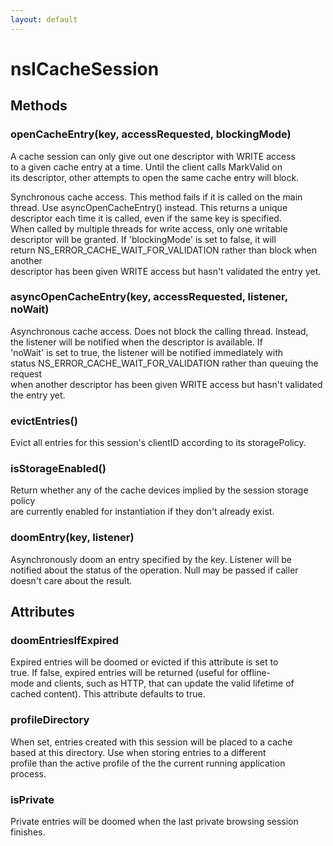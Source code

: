 ```yaml
---
layout: default
---
```


# nsICacheSession #

## Methods ##

### openCacheEntry(key, accessRequested, blockingMode) ###
  
A cache session can only give out one descriptor with WRITE access  
to a given cache entry at a time.  Until the client calls MarkValid on  
its descriptor, other attempts to open the same cache entry will block.  
  
  
Synchronous cache access. This method fails if it is called on the main  
thread. Use asyncOpenCacheEntry() instead. This returns a unique  
descriptor each time it is called, even if the same key is specified.  
When called by multiple threads for write access, only one writable  
descriptor will be granted.  If 'blockingMode' is set to false, it will  
return NS_ERROR_CACHE_WAIT_FOR_VALIDATION rather than block when another  
descriptor has been given WRITE access but hasn't validated the entry yet.  
  

### asyncOpenCacheEntry(key, accessRequested, listener, noWait) ###
  
Asynchronous cache access. Does not block the calling thread. Instead,  
the listener will be notified when the descriptor is available. If  
'noWait' is set to true, the listener will be notified immediately with  
status NS_ERROR_CACHE_WAIT_FOR_VALIDATION rather than queuing the request  
when another descriptor has been given WRITE access but hasn't validated  
the entry yet.  
  

### evictEntries() ###
  
Evict all entries for this session's clientID according to its storagePolicy.  
  

### isStorageEnabled() ###
  
Return whether any of the cache devices implied by the session storage policy  
are currently enabled for instantiation if they don't already exist.  
  

### doomEntry(key, listener) ###
  
Asynchronously doom an entry specified by the key. Listener will be  
notified about the status of the operation. Null may be passed if caller  
doesn't care about the result.  
  

## Attributes ##

### doomEntriesIfExpired ###
  
Expired entries will be doomed or evicted if this attribute is set to  
true.  If false, expired entries will be returned (useful for offline-  
mode and clients, such as HTTP, that can update the valid lifetime of  
cached content).  This attribute defaults to true.  
  

### profileDirectory ###
  
When set, entries created with this session will be placed to a cache  
based at this directory.  Use when storing entries to a different  
profile than the active profile of the the current running application  
process.  
  

### isPrivate ###
  
Private entries will be doomed when the last private browsing session  
finishes.  
  
